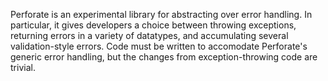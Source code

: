 Perforate is an experimental library for abstracting over error handling. In
particular, it gives developers a choice between throwing exceptions, returning
errors in a variety of datatypes, and accumulating several validation-style
errors. Code must be written to accomodate Perforate's generic
error handling, but the changes from exception-throwing code are trivial.


